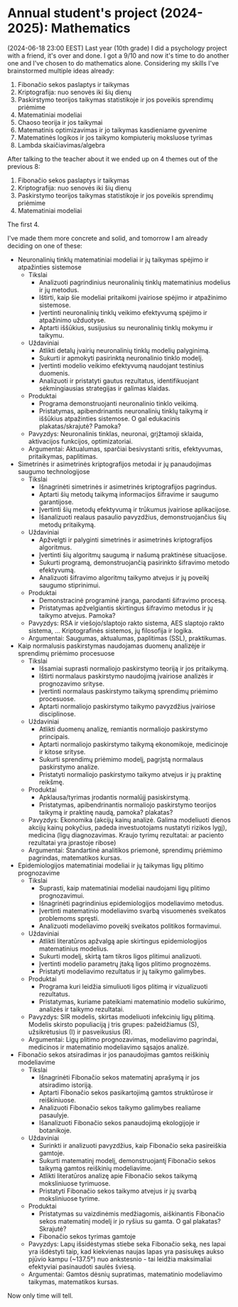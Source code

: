 # Annual student's project (2024-2025): Mathematics

(2024-06-18 23:00 EEST) Last year (10th grade) I did a psychology project with a friend, it's over and done. I got a 9/10
and now it's time to do another one and I've chosen to do mathematics alone. Considering my skills
I've brainstormed multiple ideas already:

1. Fibonačio sekos paslaptys ir taikymas
2. Kriptografija: nuo senovės iki šių dienų
3. Paskirstymo teorijos taikymas statistikoje ir jos poveikis sprendimų priėmime
4. Matematiniai modeliai
5. Chaoso teorija ir jos taikymai
6. Matematinis optimizavimas ir jo taikymas kasdieniame gyvenime
7. Matematinės logikos ir jos taikymo kompiuterių moksluose tyrimas
8. Lambda skaičiavimas/algebra

After talking to the teacher about it we ended up on 4 themes out of the previous 8:

1. Fibonačio sekos paslaptys ir taikymas
2. Kriptografija: nuo senovės iki šių dienų
3. Paskirstymo teorijos taikymas statistikoje ir jos poveikis sprendimų priėmime
4. Matematiniai modeliai

The first 4.

I've made them more concrete and solid, and tomorrow I am already deciding on one of these:

- Neuronalinių tinklų matematiniai modeliai ir jų taikymas spėjimo ir atpažinties sistemose
    - Tikslai
        - Analizuoti pagrindinius neuronalinių tinklų matematinius modelius ir jų metodus.
        - Ištirti, kaip šie modeliai pritaikomi įvairiose spėjimo ir atpažinimo sistemose.
        - Įvertinti neuronalinių tinklų veikimo efektyvumą spėjimo ir atpažinimo užduotyse.
        - Aptarti iššūkius, susijusius su neuronalinių tinklų mokymu ir taikymu.
    - Uždaviniai
        - Atlikti detalų įvairių neuronalinių tinklų modelių palyginimą.
        - Sukurti ir apmokyti pasirinktą neuronalinio tinklo modelį.
        - Įvertinti modelio veikimo efektyvumą naudojant testinius duomenis.
        - Analizuoti ir pristatyti gautus rezultatus, identifikuojant sėkmingiausias strategijas ir galimas klaidas.
    - Produktai
        - Programa demonstruojanti neuronalinio tinklo veikimą.
        - Pristatymas, apibendrinantis neuronalinių tinklų taikymą ir iššūkius atpažinties sistemose. O gal edukacinis plakatas/skrajutė? Pamoka?
    - Pavyzdys: Neuronalinis tinklas, neuronai, grįžtamoji sklaida, aktivacijos funkcijos, optimizatoriai.
    - Argumentai: Aktualumas, sparčiai besivystanti sritis, efektyvumas, pritaikymas, paplitimas.
- Simetrinės ir asimetrinės kriptografijos metodai ir jų panaudojimas saugumo technologijose
    - Tikslai
        - Išnagrinėti simetrinės ir asimetrinės kriptografijos pagrindus.
        - Aptarti šių metodų taikymą informacijos šifravime ir saugumo garantijose.
        - Įvertinti šių metodų efektyvumą ir trūkumus įvairiose aplikacijose.
        - Išanalizuoti realaus pasaulio pavyzdžius, demonstruojančius šių metodų pritaikymą.
    - Uždaviniai
        - Apžvelgti ir palyginti simetrinės ir asimetrinės kriptografijos algoritmus.
        - Įvertinti šių algoritmų saugumą ir našumą praktinėse situacijose.
        - Sukurti programą, demonstruojančią pasirinkto šifravimo metodo efektyvumą.
        - Analizuoti šifravimo algoritmų taikymo atvejus ir jų poveikį saugumo stiprinimui.
    - Produktai
        - Demonstracinė programinė įranga, parodanti šifravimo procesą.
        - Pristatymas apžvelgiantis skirtingus šifravimo metodus ir jų taikymo atvejus. Pamoka?
    - Pavyzdys: RSA ir viešojo/slaptojo rakto sistema, AES slaptojo rakto sistema, ... Kriptografinės sistemos, jų filosofija ir logika.
    - Argumentai: Saugumas, aktualumas, paplitimas (SSL), praktikumas.
- Kaip normalusis paskirstymas naudojamas duomenų analizėje ir sprendimų priėmimo procesuose
    - Tikslai
        - Išsamiai suprasti normaliojo paskirstymo teoriją ir jos pritaikymą.
        - Ištirti normalaus paskirstymo naudojimą įvairiose analizės ir prognozavimo srityse.
        - Įvertinti normalaus paskirstymo taikymą sprendimų priėmimo procesuose.
        - Aptarti normaliojo paskirstymo taikymo pavyzdžius įvairiose disciplinose.
    - Uždaviniai
        - Atlikti duomenų analizę, remiantis normaliojo paskirstymo principais.
        - Aptarti normaliojo paskirstymo taikymą ekonomikoje, medicinoje ir kitose srityse.
        - Sukurti sprendimų priėmimo modelį, pagrįstą normalaus paskirstymo analize.
        - Pristatyti normaliojo paskirstymo taikymo atvejus ir jų praktinę reikšmę.
    - Produktai
        - Apklausa/tyrimas įrodantis normalūjį pasiskirstymą.
        - Pristatymas, apibendrinantis normaliojo paskirstymo teorijos taikymą ir praktinę naudą, pamoka? plakatas?
    - Pavyzdys: Ekonomika (akcijų kainų analizė. Galima modeliuoti dienos akcijų kainų pokyčius, padeda investuotojams nustatyti rizikos lygį), medicina (ligų diagnozavimas. Kraujo tyrimų rezultatai: ar paciento rezultatai yra įprastoje ribose)
    - Argumentai: Standartinė analitikos priemonė, sprendimų priėmimo pagrindas, matematikos kursas.
- Epidemiologijos matematiniai modeliai ir jų taikymas ligų plitimo prognozavime
    - Tikslai
        - Suprasti, kaip matematiniai modeliai naudojami ligų plitimo prognozavimui.
        - Išnagrinėti pagrindinius epidemiologijos modeliavimo metodus.
        - Įvertinti matematinio modeliavimo svarbą visuomenės sveikatos problemoms spręsti.
        - Analizuoti modeliavimo poveikį sveikatos politikos formavimui.
    - Uždaviniai
        - Atlikti literatūros apžvalgą apie skirtingus epidemiologijos matematinius modelius.
        - Sukurti modelį, skirtą tam tikros ligos plitimui analizuoti.
        - Įvertinti modelio parametrų įtaką ligos plitimo prognozėms.
        - Pristatyti modeliavimo rezultatus ir jų taikymo galimybes.
    - Produktai
        - Programa kuri leidžia simuliuoti ligos plitimą ir vizualizuoti rezultatus.
        - Pristatymas, kuriame pateikiami matematinio modelio sukūrimo, analizės ir taikymo rezultatai.
    - Pavyzdys: SIR modelis, skirtas modeliuoti infekcinių ligų plitimą. Modelis skirsto populiaciją į tris grupes: pažeidžiamus (S), užsikrėtusius (I) ir pasveikusius (R).
    - Argumentai: Ligų plitimo prognozavimas, modeliavimo pagrindai, medicinos ir matematinio modeliavimo sąsajos analizė.
- Fibonačio sekos atsiradimas ir jos panaudojimas gamtos reiškinių modeliavime
    - Tikslai
        - Išnagrinėti Fibonačio sekos matematinį aprašymą ir jos atsiradimo istoriją.
        - Aptarti Fibonačio sekos pasikartojimą gamtos struktūrose ir reiškiniuose.
        - Analizuoti Fibonačio sekos taikymo galimybes realiame pasaulyje.
        - Išanalizuoti Fibonačio sekos panaudojimą ekologijoje ir botanikoje.
    - Uždaviniai
        - Surinkti ir analizuoti pavyzdžius, kaip Fibonačio seka pasireiškia gamtoje.
        - Sukurti matematinį modelį, demonstruojantį Fibonačio sekos taikymą gamtos reiškinių modeliavime.
        - Atlikti literatūros analizę apie Fibonačio sekos taikymą moksliniuose tyrimuose.
        - Pristatyti Fibonačio sekos taikymo atvejus ir jų svarbą moksliniuose tyrime.
    - Produktai
        - Pristatymas su vaizdinėmis medžiagomis, aiškinantis Fibonačio sekos matematinį modelį ir jo ryšius su gamta. O gal plakatas? Skrajutė?
        - Fibonačio sekos tyrimas gamtoje
    - Pavyzdys: Lapų išsidėstymas stiebe seka Fibonačio seką, nes lapai yra išdėstyti taip, kad kiekvienas naujas lapas yra pasisukęs aukso pjūvio kampu (~137.5°) nuo ankstesnio - tai leidžia maksimaliai efektyviai pasinaudoti saulės šviesą.
    - Argumentai: Gamtos dėsnių supratimas, matematinio modeliavimo taikymas, matematikos kursas.

Now only time will tell.
